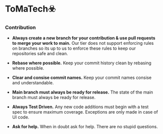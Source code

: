 # ToMaTech☣️

### Contribution

- <b>Always create a new branch for your contribution & use pull requests to merge your work to main.</b>
Our tier does not support enforcing rules on branches so its up to us to enforce these rules to keep our repositories safe and clean.

- <b>Rebase where possible.</b>
Keep your commit history clean by rebasing where possible. 

- <b>Clear and consise commit names.</b>
Keep your commit names consise and understandable.

- <b>Main branch must always be ready for release.</b>
The state of the main branch must always be ready for release.

- <b>Always Test Driven.</b>
Any new code additions must begin with a test spec to ensure maximum coverage. Exceptions are only made in case of UI code.

- <b>Ask for help.</b>
When in doubt ask for help. There are no stupid questions.
